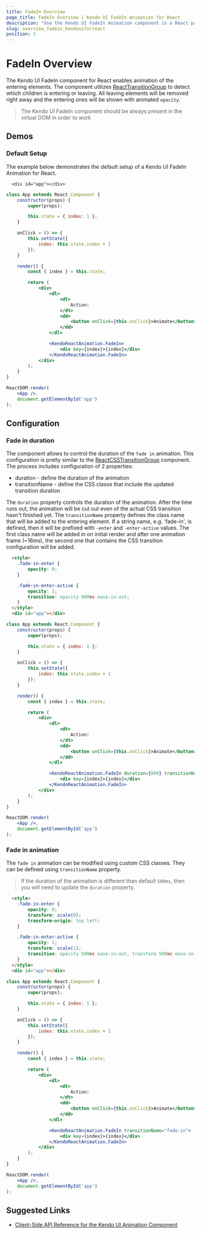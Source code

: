 ```yaml
---
title: FadeIn Overview
page_title: FadeIn Overview | Kendo UI FadeIn Animation for React
description: "Use the Kendo UI FadeIn Animation component in a React project."
slug: overview_fadein_kendouiforreact
position: 1
---
```


# FadeIn Overview

The Kendo UI FadeIn component for React enables animation of the entering elements. The component utilizes [ReactTransitionGroup](https://facebook.github.io/react/docs/animation.html) to detect which children is entering or leaving.
All leaving elements will be removed right away and the entering ones will be shown with animated `opacity`.

> The Kendo UI FadeIn component should be always present in the virtual DOM in order to work

## Demos

### Default Setup

The example below demonstrates the default setup of a Kendo UI FadeIn Animation for React.

```html-preview
  <div id="app"></div>
```
```jsx
class App extends React.Component {
    constructor(props) {
        super(props);

        this.state = { index: 1 };
    }

    onClick = () => {
        this.setState({
            index: this.state.index + 1
        });
    }

    render() {
        const { index } = this.state;

        return (
            <div>
                <dl>
                    <dt>
                        Action:
                    </dt>
                    <dd>
                        <button onClick={this.onClick}>Animate</button>
                    </dd>
                </dl>

                <KendoReactAnimation.FadeIn>
                    <div key={index}>{index}</div>
                </KendoReactAnimation.FadeIn>
            </div>
        );
    }
}

ReactDOM.render(
    <App />,
    document.getElementById('app')
);

```

## Configuration

### Fade in duration

The component allows to control the duration of the `fade in` animation. This configuration is pretty similar to the [ReactCSSTransitionGroup](https://facebook.github.io/react/docs/animation.html#animating-one-or-zero-items) component. The process includes configuration of 2 properties:

- duration - define the duration of the animation
- transitionName - define the CSS classe that include the updated transition duration

The `duration` property controls the duration of the animation. After the time runs out, the animation will be cut out even of the actual CSS transition hasn't finished yet.
The `transitionName` property defines the class name that will be added to the entering element. If a string name, e.g. 'fade-in', is defined, then it will be prefixed with `-enter` and `-enter-active` values.
The first class name will be added in on initial render and after one animation frame (~16ms), the second one that contains the CSS transition configuration will be added.

```html
  <style>
    .fade-in-enter {
        opacity: 0;
    }

    .fade-in-enter-active {
        opacity: 1;
        transition: opacity 800ms ease-in-out;
    }
  </style>
  <div id="app"></div>
```
```jsx
class App extends React.Component {
    constructor(props) {
        super(props);

        this.state = { index: 1 };
    }

    onClick = () => {
        this.setState({
            index: this.state.index + 1
        });
    }

    render() {
        const { index } = this.state;

        return (
            <div>
                <dl>
                    <dt>
                        Action:
                    </dt>
                    <dd>
                        <button onClick={this.onClick}>Animate</button>
                    </dd>
                </dl>

                <KendoReactAnimation.FadeIn duration={800} transitionName="fade-in">
                    <div key={index}>{index}</div>
                </KendoReactAnimation.FadeIn>
            </div>
        );
    }
}

ReactDOM.render(
    <App />,
    document.getElementById('app')
);
```

### Fade in animation

The `fade in` animation can be modified using custom CSS classes. They can be defined using `transitionName` property.

> If the duration of the animation is different than default `500ms`, then you will need to update the `duration` property.

```html
  <style>
    .fade-in-enter {
        opacity: 0;
        transform: scale(0);
        transform-origin: top left;
    }

    .fade-in-enter-active {
        opacity: 1;
        transform: scale(1);
        transition: opacity 500ms ease-in-out, transform 500ms ease-in-out;
    }
  </style>
  <div id="app"></div>
```
```jsx
class App extends React.Component {
    constructor(props) {
        super(props);

        this.state = { index: 1 };
    }

    onClick = () => {
        this.setState({
            index: this.state.index + 1
        });
    }

    render() {
        const { index } = this.state;

        return (
            <div>
                <dl>
                    <dt>
                        Action:
                    </dt>
                    <dd>
                        <button onClick={this.onClick}>Animate</button>
                    </dd>
                </dl>

                <KendoReactAnimation.FadeIn transitionName="fade-in">
                    <div key={index}>{index}</div>
                </KendoReactAnimation.FadeIn>
            </div>
        );
    }
}

ReactDOM.render(
    <App />,
    document.getElementById('app')
);
```

## Suggested Links

* [Client-Side API Reference for the Kendo UI Animation Component](https://github.com/telerik/kendo-react-animation/blob/master/docs/api.md)
